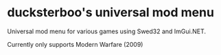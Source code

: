 # ducksterboo's universal mod menu
Universal mod menu for various games using Swed32 and ImGui.NET.

Currently only supports Modern Warfare (2009)
